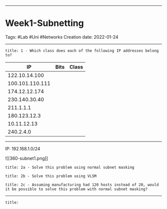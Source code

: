 -----------------------------------------------
# Week1-Subnetting
Tags: #Lab #Uni #Networks
Creation date: 2022-01-24

-----------------------------------------------

```ad-question
title: 1 - Which class does each of the following IP addresses belong to?
```

| IP              | Bits | Class |
| --------------- | ---- | ----- |
| 122.10.14.100   |      |       |
| 100.101.110.111 |      |       |
| 174.12.12.174   |      |       |
| 230.140.30.40   |      |       |
| 211.1.1.1       |      |       |
| 180.123.12.3    |      |       |
| 10.11.12.13     |      |       |
| 240.2.4.0       |      |       |

---

IP: 192.168.1.0/24

![[360-subnet1.png]]

```ad-question
title: 2a - Solve this problem using normal subnet masking
```

```ad-question
title: 2b - Solve this problem using VLSM
```

```ad-question
title: 2c - Assuming manufacturing had 120 hosts instead of 20, would it be possible to solve this problem with normal subnet masking?
```


---

```ad-question
title:

```